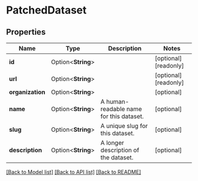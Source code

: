 # PatchedDataset

## Properties

Name | Type | Description | Notes
------------ | ------------- | ------------- | -------------
**id** | Option<**String**> |  | [optional][readonly]
**url** | Option<**String**> |  | [optional][readonly]
**organization** | Option<**String**> |  | [optional]
**name** | Option<**String**> | A human-readable name for this dataset. | [optional]
**slug** | Option<**String**> | A unique slug for this dataset. | [optional]
**description** | Option<**String**> | A longer description of the dataset. | [optional]

[[Back to Model list]](../README.md#documentation-for-models) [[Back to API list]](../README.md#documentation-for-api-endpoints) [[Back to README]](../README.md)



